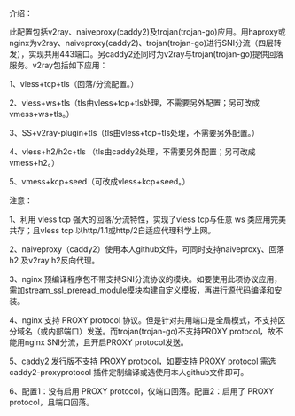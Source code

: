 介绍：

此配置包括v2ray、naiveproxy(caddy2)及trojan(trojan-go)应用。用haproxy或nginx为v2ray、naiveproxy(caddy2)、trojan(trojan-go)进行SNI分流（四层转发），实现共用443端口。另caddy2还同时为v2ray与trojan(trojan-go)提供回落服务。v2ray包括如下应用：

1、vless+tcp+tls（回落/分流配置。）

2、vless+ws+tls（tls由vless+tcp+tls处理，不需要另外配置；另可改成vmess+ws+tls。）

3、SS+v2ray-plugin+tls（tls由vless+tcp+tls处理，不需要另外配置。）

4、vless+h2/h2c+tls （tls由caddy2处理，不需要另外配置；另可改成vmess+h2。）

5、vmess+kcp+seed（可改成vless+kcp+seed。）

注意：

1、利用 vless tcp 强大的回落/分流特性，实现了vless tcp与任意 ws 类应用完美共存；且vless tcp 以http/1.1或http/2自适应代理科学上网。

2、naiveproxy（caddy2）使用本人github文件，可同时支持naiveproxy、回落 h2 及v2ray h2反向代理。

3、nginx 预编译程序包不带支持SNI分流协议的模块。如要使用此项协议应用，需加stream_ssl_preread_module模块构建自定义模板，再进行源代码编译和安装。

4、nginx 支持 PROXY protocol 协议。但是针对共用端口是全局模式，不支持区分域名（或内部端口）发送。而trojan(trojan-go)不支持PROXY protocol，故不能用nginx SNI分流，且开启PROXY protocol发送。

5、caddy2 发行版不支持 PROXY protocol，如要支持 PROXY protocol 需选 caddy2-proxyprotocol 插件定制编译或选使用本人github文件即可。

6、配置1：没有启用 PROXY protocol，仅端口回落。配置2：启用了 PROXY protocol，且端口回落。
